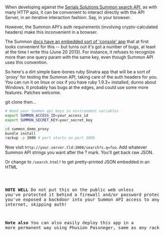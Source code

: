 When developing against the [Serials Solutions Summon search API](http://api.summon.serialssolutions.com/help/api/search), as with many HTTP apis, 
it can be convenient to interact directly with the API Server, in an iterative interaction fashion. 
Say, in your browser.

However, the Summon API's auth requirements (involving crypto-calculated headers) make this
inconvenient in a browser. 

The Summon [docs have an embedded sort of 'console' app](http://api.summon.serialssolutions.com/help/api/search/example?s.q=foo)
that at first looks convenient for this -- but turns out it's got a number of bugs,
at least at the time I write this (June 20 2013). For instance, it refuses to recognize more than
one query param with the same key, even though Summon API uses this convention. 

So here's a dirt simple bare-bones ruby Sinatra app that will be a sort of 'proxy'
for testing the Summon API, taking care of the auth headers for you. You can 
run it on linux or osx if you have ruby 1.9.3+ installed, dunno about Windows. It probably
has bugs at the edges, and could use some more features. Patches welcome. 

git clone then...

~~~bash
# Need your Summon api keys in environment variables
export SUMMON_ACCESS_ID=your_access_id
export SUMMON_SECRET_KEY=your_secret_key

cd summon_demo_proxy
bundle install
rackup -p 3000 # port starts on port 3000
~~~

Now visit `http://your.server.tld:3000/search?s.q=foo`. Add whatever Summon API strings you want
after the ? mark.  You'll get back raw JSON. 

Or change to `/search.html?` to get pretty-printed JSON embedded in an HTML <pre>

**NOTE WELL** Do not put this on the public web unless you've protected it behind
a firewall and/or password protection, or you've exposed a backdoor into your
Summon API access to anyone on the internet, skipping auth! 

**Note also** You can also easily deploy this app in a more permanent way
using Phusion Passneger, same as any rack app. 

